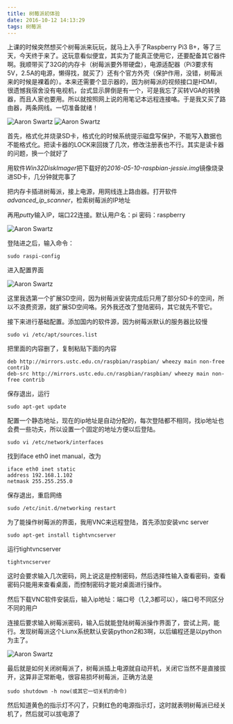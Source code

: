```yaml
---
title: 树莓派初体验
date: 2016-10-12 14:13:29
tags: 树莓派
---
```

上课的时候突然想买个树莓派来玩玩，就马上入手了Raspberry Pi3 B+，等了三天，今天终于来了。这玩意看似便宜，其实为了能真正使用它，还要配备其它器件啊。我顺带买了32G的内存卡（树莓派要外带硬盘），电源适配器（Pi3要求有5V，2.5A的电源，懒得找，就买了）还有个官方外壳（保护作用，没错，树莓派来的时候是裸着的）。本来还需要个显示器的，因为树莓派的视频接口是HDMI，很遗憾我宿舍没有电视机，台式显示屏倒是有一个，可是我忘了买转VGA的转换器，而且人家也要用。所以就按照网上说的用笔记本远程连接咯。于是我又买了路由器，两条网线。一切准备就绪！

![Aaron Swartz](http://i1.piimg.com/4851/cad680e0b2b57bf1.jpg)
![Aaron Swartz](http://i1.piimg.com/4851/6f62da8832b7f139.jpg)

首先，格式化并烧录SD卡，格式化的时候系统提示磁盘写保护，不能写入数据也不能格式化。把读卡器的LOCK来回拨了几次，修改注册表也不行。其实是读卡器的问题，换一个就好了

用软件*Win32DiskImager*把下载好的*2016-05-10-raspbian-jessie.img*镜像烧录进SD卡，几分钟就完事了

把内存卡插进树莓派，接上电源，用网线连上路由器。打开软件*advanced_ip_scanner*，检索树莓派的IP地址

再用*putty*输入IP，端口22连接。默认用户名：pi 密码：raspberry

![Aaron Swartz](http://i1.piimg.com/4851/c773e7d0ad053886.png)

登陆进之后，输入命令：

```
sudo raspi-config
```

进入配置界面

![Aaron Swartz](http://i1.piimg.com/4851/8de3b85be8f69a85.png)

这里我选第一个扩展SD空间，因为树莓派安装完成后只用了部分SD卡的空间，所以不浪费资源，就扩展SD空间咯。另外我还改了登陆密码，其它就先不管它。

接下来进行基础配置。添加国内的软件源，因为树莓派默认的服务器比较慢

```
sudo vi /etc/apt/sources.list
```

把里面的内容删了，复制粘贴下面的内容

```
deb http://mirrors.ustc.edu.cn/raspbian/raspbian/ wheezy main non-free contrib
deb-src http://mirrors.ustc.edu.cn/raspbian/raspbian/ wheezy main non-free contrib
```

保存退出，运行

```
sudo apt-get update
```

配置一个静态地址，现在的ip地址是自动分配的，每次登陆都不相同，找ip地址也会费一些功夫，所以设置一个固定的地址方便以后登陆。

```
sudo vi /etc/network/interfaces
```

找到iface eth0 inet manual，改为

```
iface eth0 inet static
address 192.168.1.102
netmask 255.255.255.0
```

保存退出，重启网络

```
sudo /etc/init.d/networking restart
```

为了能操作树莓派的界面，我用VNC来远程登陆，首先添加安装vnc server

```
sudo apt-get install tightvncserver
```

运行tightvncserver

```
tightvncserver
```

这时会要求输入几次密码，网上说这是控制密码，然后选择性输入查看密码，查看密码只能用来查看桌面，而控制密码才能对桌面进行操作。

然后下载VNC软件安装后，输入ip地址：端口号（1,2,3都可以），端口号不同区分不同的用户

连接后要求输入树莓派密码，输入后就能登陆树莓派操作界面了，尝试上网，能行。发现树莓派这个Liunx系统默认安装python2和3啊，以后编程还是以python为主了。

![Aaron Swartz](http://i1.piimg.com/4851/2cbf50924849e3af.png)

最后就是如何关闭树莓派了，树莓派插上电源就自动开机，关闭它当然不是直接拔开，这算非正常断电，很容易损坏树莓派，正确方法是

```
sudo shutdown -h now(或其它一切关机的命令)
```

然后知道黄色的指示灯不闪了，只剩红色的电源指示灯，这时就表明树莓派已经关机了，然后就可以拔电源了
